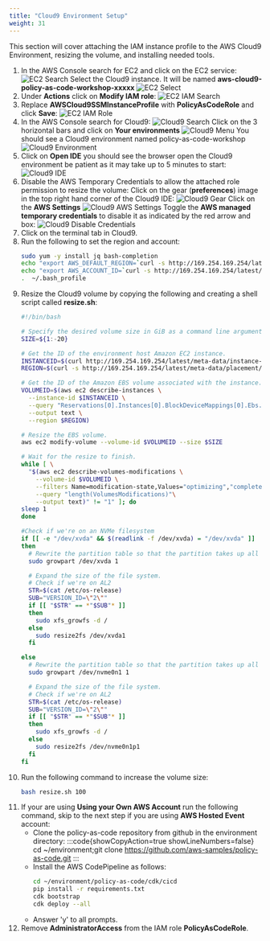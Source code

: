 ```yaml
---
title: "Cloud9 Environment Setup"
weight: 31
---
```

This section will cover attaching the IAM instance profile to the AWS Cloud9 Environment, resizing the volume, and installing needed tools. 

1. In the AWS Console search for EC2 and click on the EC2 service:
    ![EC2 Search](/static/images/prerequisites/ec2-search.png)
    Select the Cloud9 instance. It will be named **aws-cloud9-policy-as-code-workshop-xxxxx**
    ![EC2 Select](/static/images/prerequisites/ec2-select.png)
1. Under **Actions** click on **Modify IAM role**:
    ![EC2 IAM Search](/static/images/prerequisites/ec2-modify-iamrole.png)
1. Replace **AWSCloud9SSMInstanceProfile** with **PolicyAsCodeRole** and click **Save**:
    ![EC2 IAM Role](/static/images/prerequisites/ec2-iamrole.png)
1. In the AWS Console search for Cloud9:
    ![Cloud9 Search](/static/images/prerequisites/cloud9-search.png)
    Click on the 3 horizontal bars and click on **Your environments**
    ![Cloud9 Menu](/static/images/prerequisites/cloud9-menu.png)
    You should see a Cloud9 environment named policy-as-code-workshop
    ![Cloud9 Environment](/static/images/prerequisites/cloud9-environment.png)
1. Click on **Open IDE** you should see the browser open the Cloud9 environment be patient as it may take up to 5 minutes to start:
    ![Cloud9 IDE](/static/images/prerequisites/cloud9-ide.png)
1. Disable the AWS Temporary Credentials to allow the attached role permission to resize the volume:
    Click on the gear (**preferences**) image in the top right hand corner of the Cloud9 IDE:
    ![Cloud9 Gear](/static/images/prerequisites/cloud9-gear.png)
    Click on the **AWS Settings**
    ![Cloud9 AWS Settings](/static/images/prerequisites/cloud9-aws-settings.png)
    Toggle the **AWS managed temporary credentials** to disable it as indicated by the red arrow and box:
    ![Cloud9 Disable Credentials](/static/images/prerequisites/cloud9-disable-creds.png)
1. Click on the terminal tab in Cloud9.
1. Run the following to set the region and account:
    ```bash
    sudo yum -y install jq bash-completion
    echo "export AWS_DEFAULT_REGION=`curl -s http://169.254.169.254/latest/dynamic/instance-identity/document|jq -r .region`" >>  ~/.bash_profile
    echo "export AWS_ACCOUNT_ID=`curl -s http://169.254.169.254/latest/dynamic/instance-identity/document|jq -r .accountId`" >>  ~/.bash_profile
    .  ~/.bash_profile
    ```
1. Resize the Cloud9 volume by copying the following and creating a shell script called **resize.sh**:
    ```bash
    #!/bin/bash

    # Specify the desired volume size in GiB as a command line argument. If not specified, default to 20 GiB.
    SIZE=${1:-20}
    
    # Get the ID of the environment host Amazon EC2 instance.
    INSTANCEID=$(curl http://169.254.169.254/latest/meta-data/instance-id)
    REGION=$(curl -s http://169.254.169.254/latest/meta-data/placement/availability-zone | sed 's/\(.*\)[a-z]/\1/')
    
    # Get the ID of the Amazon EBS volume associated with the instance.
    VOLUMEID=$(aws ec2 describe-instances \
      --instance-id $INSTANCEID \
      --query "Reservations[0].Instances[0].BlockDeviceMappings[0].Ebs.VolumeId" \
      --output text \
      --region $REGION)
    
    # Resize the EBS volume.
    aws ec2 modify-volume --volume-id $VOLUMEID --size $SIZE
    
    # Wait for the resize to finish.
    while [ \
      "$(aws ec2 describe-volumes-modifications \
        --volume-id $VOLUMEID \
        --filters Name=modification-state,Values="optimizing","completed" \
        --query "length(VolumesModifications)"\
        --output text)" != "1" ]; do
    sleep 1
    done
    
    #Check if we're on an NVMe filesystem
    if [[ -e "/dev/xvda" && $(readlink -f /dev/xvda) = "/dev/xvda" ]]
    then
      # Rewrite the partition table so that the partition takes up all the space that it can.
      sudo growpart /dev/xvda 1
    
      # Expand the size of the file system.
      # Check if we're on AL2
      STR=$(cat /etc/os-release)
      SUB="VERSION_ID=\"2\""
      if [[ "$STR" == *"$SUB"* ]]
      then
        sudo xfs_growfs -d /
      else
        sudo resize2fs /dev/xvda1
      fi
    
    else
      # Rewrite the partition table so that the partition takes up all the space that it can.
      sudo growpart /dev/nvme0n1 1
    
      # Expand the size of the file system.
      # Check if we're on AL2
      STR=$(cat /etc/os-release)
      SUB="VERSION_ID=\"2\""
      if [[ "$STR" == *"$SUB"* ]]
      then
        sudo xfs_growfs -d /
      else
        sudo resize2fs /dev/nvme0n1p1
      fi
    fi
    ```
1. Run the following command to increase the volume size:
    ```bash
    bash resize.sh 100
    ```
1. If your are using **Using your Own AWS Account** run the following command, skip to the next step if you are using **AWS Hosted Event** account:
    - Clone the policy-as-code repository from github in the environment directory:
      :::code{showCopyAction=true showLineNumbers=false}
      cd ~/environment;git clone https://github.com/aws-samples/policy-as-code.git
      :::
    - Install the AWS CodePipeline as follows:
      ```bash
      cd ~/environment/policy-as-code/cdk/cicd
      pip install -r requirements.txt
      cdk bootstrap
      cdk deploy --all
      ```
    - Answer 'y' to all prompts.
1. Remove **AdministratorAccess** from the IAM role **PolicyAsCodeRole**.